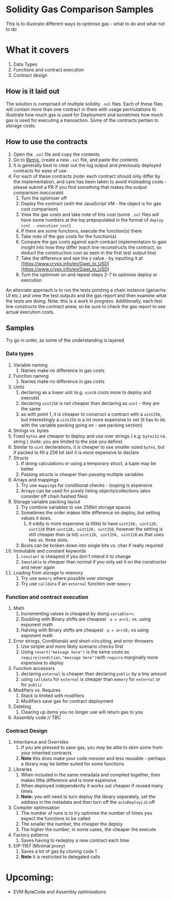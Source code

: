 # Solidity Gas Comparison Samples
This is to illustrate different ways to optimise gas - what to do and what not to do

# What it covers
1. Data Types
2. Functions and contract execution
3. Contract design

## How is it laid out
 
The solution is comprised of multiple solidity `.sol` files. Each of these files will contain more than one contract in them with usage permutations to illustrate how much gas is used for Deployment and sometimes how much gas is used for executing a transaction. Some of the contracts pertain to storage costs.

## How to use the contracts

1. Open the `.sol` file and copy the contents
2. Go to [Remix](https://remix.ethereum.org/), create a new `.sol` file, and paste the contents
3. It is generally best to clear out the log output and previously deployed contracts for ease of use
4. For each of these contracts (note: each contract should only differ by the implementation, and care has been taken to avoid misleading costs - please submit a PR if you find something that makes the output comparison inaccurate)
   1. Turn the optimiser off
   2. Deploy the contract (with the JavaScript VM - the object is for gas cost comparison)
   3. View the gas costs and take note of this cost (some `.sol` files will have some numbers at the top prepopulated in the format of `deploy cost - execution cost`)
   4. If there are some functions, execute the function(s) there
   5. Take note of the gas costs for the function(s)
   6. Compare the gas costs against each contract implementation to gain insight into how they differ (each line reconstructs the contract, so deduct the construction cost as seen in the first test output line)
   7. Take the difference and see the `$` value - by inputting it at [https://www.cryps.info/en/Gwei_to_USD](https://www.cryps.info/en/Gwei_to_USD) 
   8. Turn the optimiser on and repeat steps 2-7 to optimise deploy or execution

An alternate approach is to run the tests pointing a chain instance (ganache UI etc.) and view the test outputs and the gas report and then examine what the tests are doing. Note: this is a work in progress. Additionally, each test line constructs the contract anew, so be sure to check the gas report to see actual execution costs. 

## Samples

Try go in order, as some of the understanding is layered

### Data types

1. Variable naming
   1. Names make no difference in gas costs
2. Function naming
   1. Names make no difference in gas costs
3. Uints
   1. declaring as a lower uint (e.g. `uint8` costs more to deploy and execute)
   2. declaring `uint256` is not cheaper than declaring as `uint` - they are the same
   3. as with point 1, it is cheaper to construct a contract with a `uint256`, but interestingly a `uint256` is a lot more expensive to set (it has to do with the variable packing going on - see packing section)
4.  Strings vs. bytes  
   1. Fixed `bytes` are cheaper to deploy and use over strings ( e.g. `bytes32` vs. string ) (note: you are limited to the size you define)
   2. Similar to `uint` declarations, it is cheaper to use smaller sized `bytes`, but if packed to fill a 256 bit slot it is more expensive to declare
5. Structs
   1. If doing calculations or using a temporary struct, a tuple may be better
   2. Passing structs is cheaper than passing multiple variables
6. Arrays and mappings
   1. Try use `mapping`s for conditional checks - looping is expensive
   2. Arrays can be used for purely listing objects/collections (also consider off chain hashed files)
7. Storage variable packing layout
   1. Try combine variables to use 256bit storage spaces
   2. Sometimes the order makes little difference on deploy, but setting values it does.
      1. It oddly is more expensive (a little) to have `uint256, uint128, uint128` than `uint128, uint128, uint256`, however the setting is still cheaper than (a lot) `uint128, uint256, uint128` as that uses two vs. three slots.
   3. Bools can be broken down into single bits vs. char if really required
8. Immutable and constant keywords
   1. `constant` is cheapest if you don't intend it to change
   2. `Immutable` is cheaper than normal if you only set it on the constructor and never again
9. Loading from storage to memory
   1. Try use `memory` where possible over storage
   2. Try use `calldata` if an `external` function over `memory`

### Function and contract execution

1. Math
   1. Incrementing values is cheapest by doing `variable++`;
   2. Doubling with Binary shifts are cheapest ` a = a<<2;` vs. using exponent math 
   3. Halving with Binary shifts are cheapest ` a = a>>10;` vs using exponent math
2. Error strings, Conditionals and short-circuiting, and error throwers
   1. Use simple and more likely scenario checks first
   2. Using `revert("message here")` is the same costs as `require(condition,"message here")`with `require` marginally more expensive to deploy
3. Function accessors
   1. declaring `external` is cheaper than declaring `public` by a tiny amount 
   2. using `calldata` for `external` is cheaper than `memory` for `external` or for `public` 
4. Modifiers vs. Requires
   1. Stack is limited with modifiers
   2. Modifiers save gas for contract deployment
5. Deleting 
   1. Clearing up items you no longer use will return gas to you
6. Assembly code // TBC

### Contract Design

1. Inheritance and Overrides
   1. If you are pressed to save gas, you may be able to skim some from your inherited contracts
   2. **Note** this does make your code messier and less reusable - perhaps a library may be better suited for some functions
2. Libraries
   1. When included in the same metadata and compiled together, then makes little difference and is more expensive
   2. When deployed independently it works out cheaper if reused many times
   3. **Note:** you will need to turn deploy the library separately, set the address in the metadata and then turn off the `autoDeployLib` off
3. Compiler optimisation
   1. The number of runs is to try optimise the number of times you expect the functions to be called
   2. The smaller the number, the cheaper the deploy
   3. The higher the number, in some cases, the cheaper the execute
4. Factory patterns
   1. Saves having to redeploy a new contract each time
5. EIP-1167 (Minimal proxy)
   1. Saves a lot of gas by cloning code 1
   2. **Note** it is restricted to delegated calls



# Upcoming:
- EVM ByteCode and Assembly optimisations

